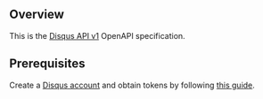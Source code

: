 ## Overview
This is the [Disqus API v1](https://disqus.com/api/docs) OpenAPI specification.
## Prerequisites

  Create a [Disqus account](https://disqus.com) and obtain tokens by following [this guide](https://help.disqus.com/en/articles/1717212-using-the-api).
